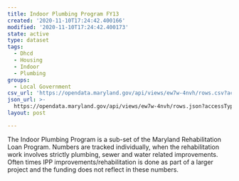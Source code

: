```yaml
---
title: Indoor Plumbing Program FY13
created: '2020-11-10T17:24:42.400166'
modified: '2020-11-10T17:24:42.400173'
state: active
type: dataset
tags:
  - Dhcd
  - Housing
  - Indoor
  - Plumbing
groups:
  - Local Government
csv_url: 'https://opendata.maryland.gov/api/views/ew7w-4nvh/rows.csv?accessType=DOWNLOAD'
json_url: >-
  https://opendata.maryland.gov/api/views/ew7w-4nvh/rows.json?accessType=DOWNLOAD
layout: post

---
```

The Indoor Plumbing Program is a sub-set of the Maryland Rehabilitation Loan Program. Numbers are tracked individually, when the rehabilitation	work involves strictly plumbing, sewer and water related improvements. Often times IPP improvements/rehabilitation is done as part of a larger project and the funding does not reflect in these numbers.
